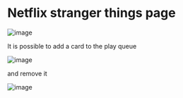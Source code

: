 # Netflix stranger things page

![image](https://user-images.githubusercontent.com/95653155/179383337-b61c813e-7d0a-4d72-bfd4-e352ef3002d7.png)

It is possible to add a card to the play queue

![image](https://user-images.githubusercontent.com/95653155/179383399-3dbd2d2d-a309-41db-9ae9-668508308204.png)

and remove it

![image](https://user-images.githubusercontent.com/95653155/179383377-26a39182-68ee-4f5c-ae4f-c6a7ed297e70.png)

